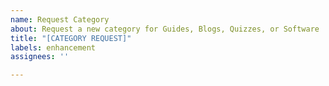 ```yaml
---
name: Request Category
about: Request a new category for Guides, Blogs, Quizzes, or Software
title: "[CATEGORY REQUEST]"
labels: enhancement
assignees: ''

---
```



